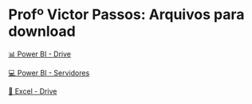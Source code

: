 # Profº Victor Passos: Arquivos para download

[📊 Power BI - Drive](https://drive.google.com/drive/folders/11ub7RgyXme2BvAjkr2wiz5-UdhbpjUac?usp=drive_link)  

[💻 Power BI - Servidores](https://www.google.com/travel/flights?gl=BR&hl=pt-BR)  

[📑 Excel - Drive](https://drive.google.com/drive/folders/1uFQskTJ1PnjReSrmVVTOrk4DuMOZHC-5?usp=drive_link)  
